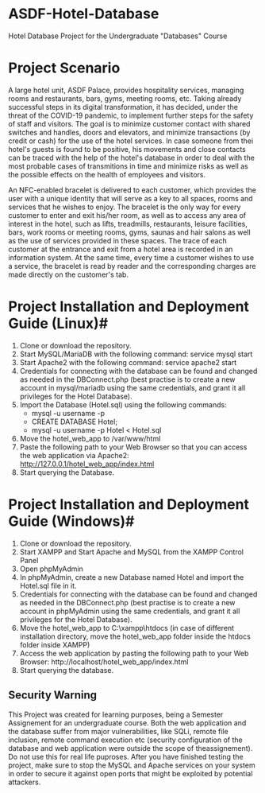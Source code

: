 # ASDF-Hotel-Database
Hotel Database Project for the Undergraduate "Databases" Course


# Project Scenario

A large hotel unit, ASDF Palace, provides hospitality services, managing rooms and restaurants, bars, gyms, meeting rooms, etc. Taking already successful steps in its digital transformation, it has decided, under the threat of the COVID-19 pandemic, to implement further steps for the safety of staff and visitors. The goal is to minimize customer contact with shared switches and handles, doors and elevators, and minimize transactions (by credit or cash) for the use of the hotel services. In case someone from thei hotel's guests is found to be positive, his movements and close contacts can be traced with the help of the hotel's database in order to deal with the most probable cases of transmitions in time and minimize risks as well as the possible effects on the health of employees and visitors.

An NFC-enabled bracelet is delivered to each customer, which provides the user with a unique identity that will serve as a key to all spaces, rooms and services that he wishes to enjoy. The bracelet is the only way for every customer to enter and exit his/her room, as well as to access any area of interest in the hotel, such as lifts, treadmills, restaurants, leisure facilities, bars, work rooms or meeting rooms, gyms, saunas and hair salons as well as the use of services provided in these spaces. The trace of each customer at the entrance and exit from a hotel area is recorded in an information system. At the same time, every time a customer wishes to use a service, the bracelet is read by reader and the corresponding charges are made directly on the customer's tab.


# Project Installation and Deployment Guide (Linux)#

1) Clone or download the repository.
2) Start MySQL/MariaDB with the following command: service mysql start
3) Start Apache2 with the following command: service apache2 start
4) Credentials for connecting with the database can be found and changed as needed in the DBConnect.php (best practise is to create a new account in mysql/mariadb using the same credentials, and grant it all privileges for the Hotel Database).
5) Import the Database (Hotel.sql) using the following commands:
     * mysql -u username -p
     * CREATE DATABASE Hotel;
     * mysql -u username -p Hotel < Hotel.sql
3) Move the hotel_web_app to /var/www/html
4) Paste the following path to your Web Browser so that you can access the web application via Apache2: http://127.0.0.1/hotel_web_app/index.html
5) Start querying the Database.


# Project Installation and Deployment Guide (Windows)#

1) Clone or download the repository.
2) Start XAMPP and Start Apache and MySQL from the XAMPP Control Panel
3) Open phpMyAdmin
4) In phpMyAdmin, create a new Database named Hotel and import the Hotel.sql file in it. 
5) Credentials for connecting with the database can be found and changed as needed in the DBConnect.php (best practise is to create a new account in phpMyAdmin using the same credentials, and grant it all privileges for the Hotel Database).
6) Move the hotel_web_app to C:\xampp\htdocs (in case of different installation directory, move the hotel_web_app folder inside the htdocs folder inside XAMPP)
7) Access the web application by pasting the following path to your Web Browser: http://localhost/hotel_web_app/index.html
8) Start querying the database.

## Security Warning

This Project was created for learning purposes, being a Semester Assignement for an undergraduate course. Both the web application and the database suffer from major vulnerabilities, like SQLi, remote file inclusion, remote command execution etc (security configuration of the database and web application were outside the scope of theassignement). Do not use this for real life puproses. After you have finished testing the project, make sure to stop the MySQL and Apache services on your system in order to secure it against open ports that might be exploited by potential attackers.
